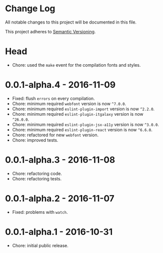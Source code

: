 # Change Log

All notable changes to this project will be documented in this file.

This project adheres to [Semantic Versioning](http://semver.org/).

# Head

- Chore: used the `make` event for the compilation fonts and styles.

# 0.0.1-alpha.4 - 2016-11-09

- Fixed: flush `errors` on every compilation.
- Chore: minimum required `webfont` version is now `^7.0.0`.
- Chore: minimum required `eslint-plugin-import` version is now `^2.2.0`.
- Chore: minimum required `eslint-plugin-itgalaxy` version is now `^26.0.0`.
- Chore: minimum required `eslint-plugin-jsx-a11y` version is now `^3.0.0`.
- Chore: minimum required `eslint-plugin-react` version is now `^6.6.0`.
- Chore: refactored for new `webfont` version.
- Chore: improved tests.

# 0.0.1-alpha.3 - 2016-11-08

- Chore: refactoring code.
- Chore: refactoring tests.

# 0.0.1-alpha.2 - 2016-11-07

- Fixed: problems with `watch`.

# 0.0.1-alpha.1 - 2016-10-31

- Chore: initial public release.
